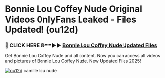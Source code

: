 # Bonnie Lou Coffey Nude Original Videos 0nlyFans Leaked - Files Updated! (ou12d)

<h3>🔴 CLICK HERE 🌐==►► <a href="https://tinyurl.com/5h6xmrr3" rel="nofollow">Bonnie Lou Coffey Nude Updated Files</a></h3>

Get Bonnie Lou Coffey Nude and all content. Now you can access all videos and pictures of Bonnie Lou Coffey Nude. New Updated Files 2025!

[![ou12d](https://i.imgur.com/KVD873Z.gif)](https://tinyurl.com/5h6xmrr3)
camille lou nude
